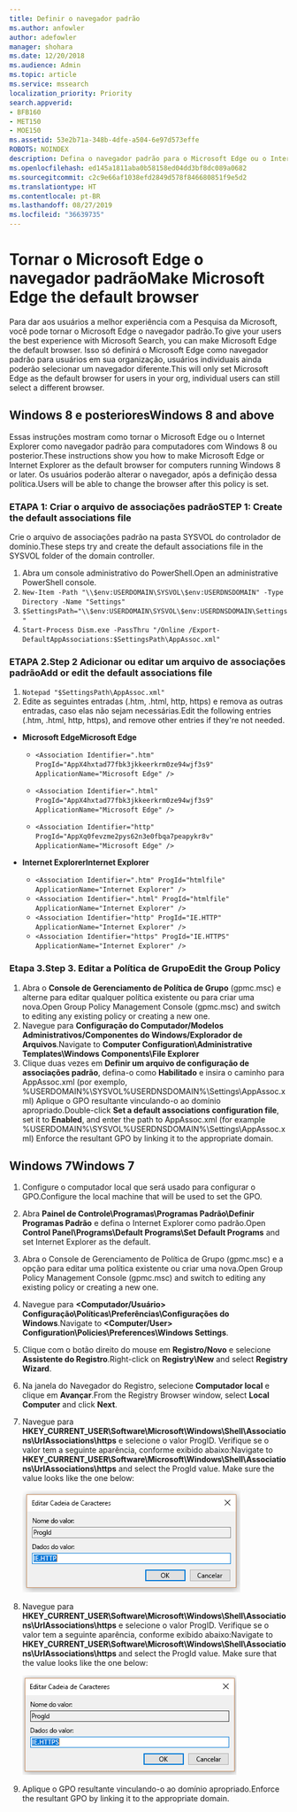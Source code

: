 ```yaml
---
title: Definir o navegador padrão
ms.author: anfowler
author: adefowler
manager: shohara
ms.date: 12/20/2018
ms.audience: Admin
ms.topic: article
ms.service: mssearch
localization_priority: Priority
search.appverid:
- BFB160
- MET150
- MOE150
ms.assetid: 53e2b71a-348b-4dfe-a504-6e97d573effe
ROBOTS: NOINDEX
description: Defina o navegador padrão para o Microsoft Edge ou o Internet Explorer para os usuários da Pesquisa da Microsoft.
ms.openlocfilehash: ed145a1811aba0b58158ed04dd3bf8dc089a0682
ms.sourcegitcommit: c2c9e66af1038efd2849d578f846680851f9e5d2
ms.translationtype: HT
ms.contentlocale: pt-BR
ms.lasthandoff: 08/27/2019
ms.locfileid: "36639735"
---
```

# <a name="make-microsoft-edge-the-default-browser"></a><span data-ttu-id="732f0-103">Tornar o Microsoft Edge o navegador padrão</span><span class="sxs-lookup"><span data-stu-id="732f0-103">Make Microsoft Edge the default browser</span></span>
  
<span data-ttu-id="732f0-104">Para dar aos usuários a melhor experiência com a Pesquisa da Microsoft, você pode tornar o Microsoft Edge o navegador padrão.</span><span class="sxs-lookup"><span data-stu-id="732f0-104">To give your users the best experience with Microsoft Search, you can make Microsoft Edge the default browser.</span></span> <span data-ttu-id="732f0-105">Isso só definirá o Microsoft Edge como navegador padrão para usuários em sua organização, usuários individuais ainda poderão selecionar um navegador diferente.</span><span class="sxs-lookup"><span data-stu-id="732f0-105">This will only set Microsoft Edge as the default browser for users in your org, individual users can still select a different browser.</span></span>
  
  
## <a name="windows-8-and-later"></a><span data-ttu-id="732f0-106">Windows 8 e posteriores</span><span class="sxs-lookup"><span data-stu-id="732f0-106">Windows 8 and above</span></span>

<span data-ttu-id="732f0-107">Essas instruções mostram como tornar o Microsoft Edge ou o Internet Explorer como navegador padrão para computadores com Windows 8 ou posterior.</span><span class="sxs-lookup"><span data-stu-id="732f0-107">These instructions show you how to make Microsoft Edge or Internet Explorer as the default browser for computers running Windows 8 or later.</span></span> <span data-ttu-id="732f0-108">Os usuários poderão alterar o navegador, após a definição dessa política.</span><span class="sxs-lookup"><span data-stu-id="732f0-108">Users will be able to change the browser after this policy is set.</span></span>
  
### <a name="step-1-create-the-default-associations-file"></a><span data-ttu-id="732f0-109">ETAPA 1: Criar o arquivo de associações padrão</span><span class="sxs-lookup"><span data-stu-id="732f0-109">STEP 1: Create the default associations file</span></span>
<span data-ttu-id="732f0-110">Crie o arquivo de associações padrão na pasta SYSVOL do controlador de domínio.</span><span class="sxs-lookup"><span data-stu-id="732f0-110">These steps try and create the default associations file in the SYSVOL folder of the domain controller.</span></span>

1. <span data-ttu-id="732f0-111">Abra um console administrativo do PowerShell.</span><span class="sxs-lookup"><span data-stu-id="732f0-111">Open an administrative PowerShell console.</span></span>
1. `New-Item -Path "\\$env:USERDOMAIN\SYSVOL\$env:USERDNSDOMAIN" -Type Directory -Name "Settings"`
1. `$SettingsPath="\\$env:USERDOMAIN\SYSVOL\$env:USERDNSDOMAIN\Settings"`
1. `Start-Process Dism.exe -PassThru "/Online /Export-DefaultAppAssociations:$SettingsPath\AppAssoc.xml"`
    
  
### <a name="step-2-add-or-edit-the-default-associations-file"></a><span data-ttu-id="732f0-112">ETAPA 2.</span><span class="sxs-lookup"><span data-stu-id="732f0-112">Step 2</span></span> <span data-ttu-id="732f0-113">Adicionar ou editar um arquivo de associações padrão</span><span class="sxs-lookup"><span data-stu-id="732f0-113">Add or edit the default associations file</span></span>

1. `Notepad "$SettingsPath\AppAssoc.xml"`
1. <span data-ttu-id="732f0-114">Edite as seguintes entradas (.htm, .html, http, https) e remova as outras entradas, caso elas não sejam necessárias.</span><span class="sxs-lookup"><span data-stu-id="732f0-114">Edit the following entries (.htm, .html, http, https), and remove other entries if they're not needed.</span></span>
  - <span data-ttu-id="732f0-115">**Microsoft Edge**</span><span class="sxs-lookup"><span data-stu-id="732f0-115">**Microsoft Edge**</span></span>
    - `<Association Identifier=".htm" ProgId="AppX4hxtad77fbk3jkkeerkrm0ze94wjf3s9" ApplicationName="Microsoft Edge" />`
              
    - `<Association Identifier=".html" ProgId="AppX4hxtad77fbk3jkkeerkrm0ze94wjf3s9" ApplicationName="Microsoft Edge" />`
    - `<Association Identifier="http" ProgId="AppXq0fevzme2pys62n3e0fbqa7peapykr8v" ApplicationName="Microsoft Edge" />`
    
  - <span data-ttu-id="732f0-116">**Internet Explorer**</span><span class="sxs-lookup"><span data-stu-id="732f0-116">**Internet Explorer**</span></span>
    
    - `<Association Identifier=".htm" ProgId="htmlfile" ApplicationName="Internet Explorer" />`        
    - `<Association Identifier=".html" ProgId="htmlfile" ApplicationName="Internet Explorer" />`
    - `<Association Identifier="http" ProgId="IE.HTTP" ApplicationName="Internet Explorer" />`
    - `<Association Identifier="https" ProgId="IE.HTTPS" ApplicationName="Internet Explorer" />`

### <a name="step-3-edit-the-group-policy"></a><span data-ttu-id="732f0-117">Etapa 3.</span><span class="sxs-lookup"><span data-stu-id="732f0-117">Step 3.</span></span> <span data-ttu-id="732f0-118">Editar a Política de Grupo</span><span class="sxs-lookup"><span data-stu-id="732f0-118">Edit the Group Policy</span></span>

1. <span data-ttu-id="732f0-119">Abra o **Console de Gerenciamento de Política de Grupo** (gpmc.msc) e alterne para editar qualquer política existente ou para criar uma nova.</span><span class="sxs-lookup"><span data-stu-id="732f0-119">Open Group Policy Management Console (gpmc.msc) and switch to editing any existing policy or creating a new one.</span></span>
1. <span data-ttu-id="732f0-120">Navegue para **Configuração do Computador/Modelos Administrativos/Componentes do Windows/Explorador de Arquivos**.</span><span class="sxs-lookup"><span data-stu-id="732f0-120">Navigate to **Computer Configuration\Administrative Templates\Windows Components\File Explorer**</span></span>
1. <span data-ttu-id="732f0-121">Clique duas vezes em **Definir um arquivo de configuração de associações padrão**, defina-o como **Habilitado** e insira o caminho para AppAssoc.xml (por exemplo, %USERDOMAIN%\SYSVOL\%USERDNSDOMAIN%\Settings\AppAssoc.xml) Aplique o GPO resultante vinculando-o ao domínio apropriado.</span><span class="sxs-lookup"><span data-stu-id="732f0-121">Double-click **Set a default associations configuration file**, set it to **Enabled**, and enter the path to AppAssoc.xml (for example %USERDOMAIN%\SYSVOL\%USERDNSDOMAIN%\Settings\AppAssoc.xml) Enforce the resultant GPO by linking it to the appropriate domain.</span></span>

  
## <a name="windows-7"></a><span data-ttu-id="732f0-122">Windows 7</span><span class="sxs-lookup"><span data-stu-id="732f0-122">Windows 7</span></span>

1. <span data-ttu-id="732f0-123">Configure o computador local que será usado para configurar o GPO.</span><span class="sxs-lookup"><span data-stu-id="732f0-123">Configure the local machine that will be used to set the GPO.</span></span>
    
1. <span data-ttu-id="732f0-124">Abra **Painel de Controle\Programas\Programas Padrão\Definir Programas Padrão** e defina o Internet Explorer como padrão.</span><span class="sxs-lookup"><span data-stu-id="732f0-124">Open **Control Panel\Programs\Default Programs\Set Default Programs** and set Internet Explorer as the default.</span></span> 
    
2. <span data-ttu-id="732f0-125">Abra o Console de Gerenciamento de Política de Grupo (gpmc.msc) e a opção para editar uma política existente ou criar uma nova.</span><span class="sxs-lookup"><span data-stu-id="732f0-125">Open Group Policy Management Console (gpmc.msc) and switch to editing any existing policy or creating a new one.</span></span>
    
1. <span data-ttu-id="732f0-126">Navegue para **\<Computador/Usuário\> Configuração\Políticas\Preferências\Configurações do Windows**.</span><span class="sxs-lookup"><span data-stu-id="732f0-126">Navigate to **\<Computer/User\> Configuration\Policies\Preferences\Windows Settings**.</span></span>
    
2. <span data-ttu-id="732f0-127">Clique com o botão direito do mouse em **Registro/Novo** e selecione **Assistente do Registro**.</span><span class="sxs-lookup"><span data-stu-id="732f0-127">Right-click on **Registry\New** and select **Registry Wizard**.</span></span>
    
3. <span data-ttu-id="732f0-128">Na janela do Navegador do Registro, selecione **Computador local** e clique em **Avançar**.</span><span class="sxs-lookup"><span data-stu-id="732f0-128">From the Registry Browser window, select **Local Computer** and click **Next**.</span></span>
    
4. <span data-ttu-id="732f0-p105">Navegue para **HKEY_CURRENT_USER\Software\Microsoft\Windows\Shell\Associations\UrlAssociations\https** e selecione o valor ProgID. Verifique se o valor tem a seguinte aparência, conforme exibido abaixo:</span><span class="sxs-lookup"><span data-stu-id="732f0-p105">Navigate to **HKEY_CURRENT_USER\Software\Microsoft\Windows\Shell\Associations\UrlAssociations\https** and select the ProgId value. Make sure the value looks like the one below:</span></span> 
    
    ![Selecione o valor ProgID em Editar Cadeia de Caracteres](media/f6173dcc-b898-4967-8c40-4b0fe411a92b.png)
  
5. <span data-ttu-id="732f0-p106">Navegue para **HKEY_CURRENT_USER\Software\Microsoft\Windows\Shell\Associations\UrlAssociations\https** e selecione o valor ProgID. Verifique se o valor tem a seguinte aparência, conforme exibido abaixo:</span><span class="sxs-lookup"><span data-stu-id="732f0-p106">Navigate to **HKEY_CURRENT_USER\Software\Microsoft\Windows\Shell\Associations\UrlAssociations\https** and select the ProgId value. Make sure that the value looks like the one below:</span></span> 
    
    ![Selecione a ProgID para HTTPS em Editar Cadeia de Caracteres](media/3519e13b-4fe7-4d15-946c-82fd50fc49bb.png)
  
3. <span data-ttu-id="732f0-135">Aplique o GPO resultante vinculando-o ao domínio apropriado.</span><span class="sxs-lookup"><span data-stu-id="732f0-135">Enforce the resultant GPO by linking it to the appropriate domain.</span></span>
    
